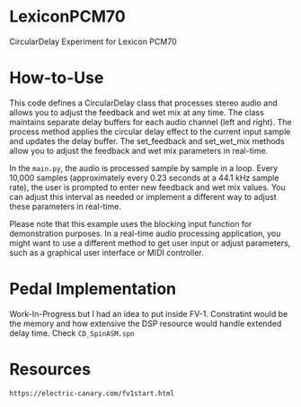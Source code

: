 # LexiconPCM70
CircularDelay Experiment for Lexicon PCM70

# How-to-Use
This code defines a CircularDelay class that processes stereo audio and allows you to adjust the feedback and wet mix at any time. The class maintains separate delay buffers for each audio channel (left and right). The process method applies the circular delay effect to the current input sample and updates the delay buffer. The set_feedback and set_wet_mix methods allow you to adjust the feedback and wet mix parameters in real-time.

In the `main.py`, the audio is processed sample by sample in a loop. Every 10,000 samples (approximately every 0.23 seconds at a 44.1 kHz sample rate), the user is prompted to enter new feedback and wet mix values. You can adjust this interval as needed or implement a different way to adjust these parameters in real-time.

Please note that this example uses the blocking input function for demonstration purposes. In a real-time audio processing application, you might want to use a different method to get user input or adjust parameters, such as a graphical user interface or MIDI controller.

# Pedal Implementation
Work-In-Progress but I had an idea to put inside FV-1. Constratint would be the memory and how extensive the DSP resource would handle extended delay time.
Check `CD_SpinASM.spn`

# Resources
`https://electric-canary.com/fv1start.html`
